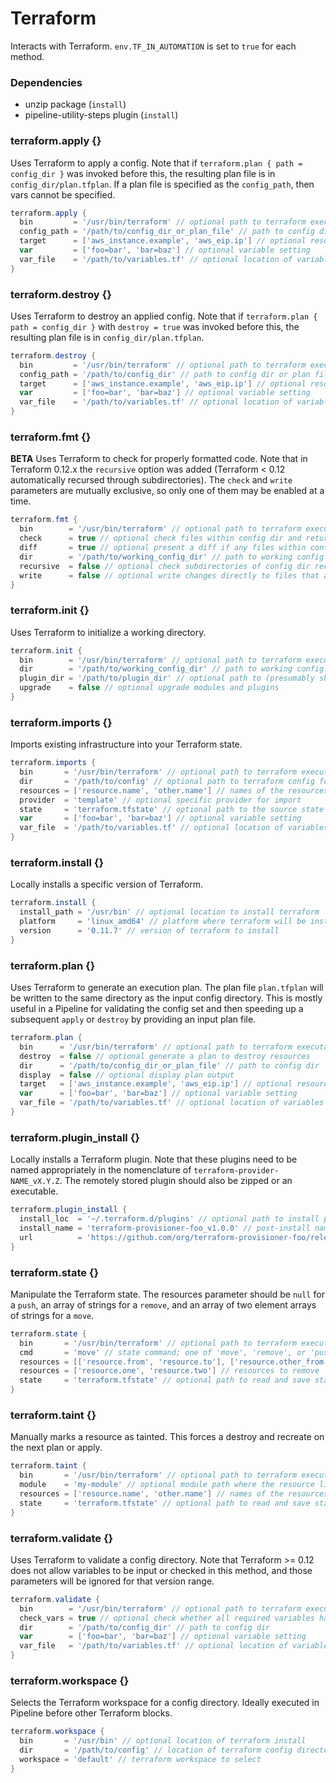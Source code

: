 # Terraform

Interacts with Terraform. `env.TF_IN_AUTOMATION` is set to `true` for each method.

### Dependencies

- unzip package (`install`)
- pipeline-utility-steps plugin (`install`)

### terraform.apply {}
Uses Terraform to apply a config. Note that if `terraform.plan { path = config_dir }` was invoked before this, the resulting plan file is in `config_dir/plan.tfplan`. If a plan file is specified as the `config_path`, then vars cannot be specified.

```groovy
terraform.apply {
  bin         = '/usr/bin/terraform' // optional path to terraform executable
  config_path = '/path/to/config_dir_or_plan_file' // path to config dir or plan file
  target      = ['aws_instance.example', 'aws_eip.ip'] // optional resource targets
  var         = ['foo=bar', 'bar=baz'] // optional variable setting
  var_file    = '/path/to/variables.tf' // optional location of variables file
}
```

### terraform.destroy {}
Uses Terraform to destroy an applied config. Note that if `terraform.plan { path = config_dir }` with `destroy = true` was invoked before this, the resulting plan file is in `config_dir/plan.tfplan`.

```groovy
terraform.destroy {
  bin         = '/usr/bin/terraform' // optional path to terraform executable
  config_path = '/path/to/config_dir' // path to config dir or plan file
  target      = ['aws_instance.example', 'aws_eip.ip'] // optional resource targets
  var         = ['foo=bar', 'bar=baz'] // optional variable setting
  var_file    = '/path/to/variables.tf' // optional location of variables file
}
```

### terraform.fmt {}
**BETA**
Uses Terraform to check for properly formatted code. Note that in Terraform
0.12.x the `recursive` option was added (Terraform < 0.12 automatically
recursed through subdirectories). The `check` and `write` parameters are
mutually exclusive, so only one of them may be enabled at a time.

```groovy
terraform.fmt {
  bin        = '/usr/bin/terraform' // optional path to terraform executable
  check      = true // optional check files within config dir and return an error if any files are not formatted correctly (cannot be used with `write`)
  diff       = true // optional present a diff if any files within config dir are not formatted correctly
  dir        = '/path/to/working_config_dir' // path to working config dir
  recursive  = false // optional check subdirectories of config dir recursively (only available in Terraform 0.12 and greater)
  write      = false // optional write changes directly to files that are not formatted directly (cannot be used with `check`)
}
```

### terraform.init {}
Uses Terraform to initialize a working directory.

```groovy
terraform.init {
  bin        = '/usr/bin/terraform' // optional path to terraform executable
  dir        = '/path/to/working_config_dir' // path to working config dir
  plugin_dir = '/path/to/plugin_dir' // optional path to (presumably shared) plugin/provider installation directory
  upgrade    = false // optional upgrade modules and plugins
}
```

### terraform.imports {}
Imports existing infrastructure into your Terraform state.

```groovy
terraform.imports {
  bin       = '/usr/bin/terraform' // optional path to terraform executable
  dir       = '/path/to/config' // optional path to terraform config for provider
  resources = ['resource.name', 'other.name'] // names of the resources to import
  provider  = 'template' // optional specific provider for import
  state     = 'terraform.tfstate' // optional path to the source state file
  var       = ['foo=bar', 'bar=baz'] // optional variable setting
  var_file  = '/path/to/variables.tf' // optional location of variables file
}
```

### terraform.install {}
Locally installs a specific version of Terraform.

```groovy
terraform.install {
  install_path = '/usr/bin' // optional location to install terraform
  platform     = 'linux_amd64' // platform where terraform will be installed
  version      = '0.11.7' // version of terraform to install
}
```

### terraform.plan {}
Uses Terraform to generate an execution plan. The plan file `plan.tfplan` will be written to the same directory as the input config directory. This is mostly useful in a Pipeline for validating the config set and then speeding up a subsequent `apply` or `destroy` by providing an input plan file.

```groovy
terraform.plan {
  bin      = '/usr/bin/terraform' // optional path to terraform executable
  destroy  = false // optional generate a plan to destroy resources
  dir      = '/path/to/config_dir_or_plan_file' // path to config dir
  display  = false // optional display plan output
  target   = ['aws_instance.example', 'aws_eip.ip'] // optional resource targets
  var      = ['foo=bar', 'bar=baz'] // optional variable setting
  var_file = '/path/to/variables.tf' // optional location of variables file
}
```

### terraform.plugin_install {}
Locally installs a Terraform plugin. Note that these plugins need to be named appropriately in the nomenclature of `terraform-provider-NAME_vX.Y.Z`. The remotely stored plugin should also be zipped or an executable.

```groovy
terraform.plugin_install {
  install_loc  = '~/.terraform.d/plugins' // optional path to install plugin into
  install_name = 'terraform-provisioner-foo_v1.0.0' // post-install name of plugin
  url          = 'https://github.com/org/terraform-provisioner-foo/releases/download/v1.0.0/terraform-provisioner-foo-v1.0.0-linux-amd64' // url to retrieve plugin from
}
```

### terraform.state {}
Manipulate the Terraform state. The resources parameter should be `null` for a `push`, an array of strings for a `remove`, and an array of two element arrays of strings for a `move`.

```groovy
terraform.state {
  bin       = '/usr/bin/terraform' // optional path to terraform executable
  cmd       = 'move' // state command; one of 'move', 'remove', or 'push'
  resources = [['resource.from', 'resource.to'], ['resource.other_from', 'resource.other_to']] // resources to move
  resources = ['resource.one', 'resource.two'] // resources to remove
  state     = 'terraform.tfstate' // optional path to read and save state
}
```

### terraform.taint {}
Manually marks a resource as tainted. This forces a destroy and recreate on the next plan or apply.

```groovy
terraform.taint {
  bin       = '/usr/bin/terraform' // optional path to terraform executable
  module    = 'my-module' // optional module path where the resource lives
  resources = ['resource.name', 'other.name'] // names of the resources to taint
  state     = 'terraform.tfstate' // optional path to read and save state
}
```

### terraform.validate {}
Uses Terraform to validate a config directory. Note that Terraform >= 0.12 does not allow variables to be input or checked in this method, and those parameters will be ignored for that version range.

```groovy
terraform.validate {
  bin        = '/usr/bin/terraform' // optional path to terraform executable
  check_vars = true // optional check whether all required variables have been specified
  dir        = '/path/to/config_dir' // path to config dir
  var        = ['foo=bar', 'bar=baz'] // optional variable setting
  var_file   = '/path/to/variables.tf' // optional location of variables file
}
```

### terraform.workspace {}
Selects the Terraform workspace for a config directory. Ideally executed in Pipeline before other Terraform blocks.

```groovy
terraform.workspace {
  bin       = '/usr/bin' // optional location of terraform install
  dir       = '/path/to/config' // location of terraform config directory
  workspace = 'default' // terraform workspace to select
}
```
